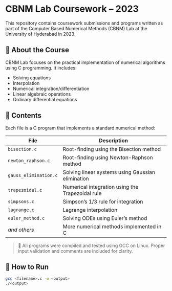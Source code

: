 # CBNM Lab Coursework – 2023

This repository contains coursework submissions and programs written as part of the Computer Based Numerical Methods (CBNM) Lab at the University of Hyderabad in 2023.

## 📘 About the Course
CBNM Lab focuses on the practical implementation of numerical algorithms using C programming. It includes:
- Solving equations
- Interpolation
- Numerical integration/differentiation
- Linear algebraic operations
- Ordinary differential equations

## 📂 Contents
Each file is a C program that implements a standard numerical method:

| File | Description |
|------|-------------|
| `bisection.c` | Root-finding using the Bisection method |
| `newton_raphson.c` | Root-finding using Newton-Raphson method |
| `gauss_elimination.c` | Solving linear systems using Gaussian elimination |
| `trapezoidal.c` | Numerical integration using the Trapezoidal rule |
| `simpsons.c` | Simpson’s 1/3 rule for integration |
| `lagrange.c` | Lagrange interpolation |
| `euler_method.c` | Solving ODEs using Euler’s method |
| _and others_ | More numerical methods implemented in C |

> 📌 All programs were compiled and tested using GCC on Linux. Proper input validation and comments are included for clarity.

## 🔧 How to Run
```bash
gcc <filename>.c -o <output>
./<output>
